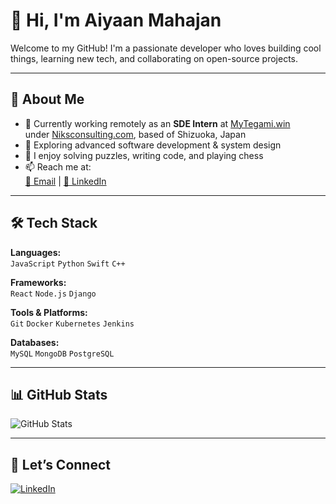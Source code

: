 # 👋 Hi, I'm Aiyaan Mahajan

Welcome to my GitHub! I'm a passionate developer who loves building cool things, learning new tech, and collaborating on open-source projects.

---

## 🚀 About Me

- 🔭 Currently working remotely as an **SDE Intern** at [MyTegami.win](https://mytegami.win)  
  under [Niksconsulting.com](https://niksconsulting.com), based of Shizuoka, Japan
- 🌱 Exploring advanced software development & system design
- 🧠 I enjoy solving puzzles, writing code, and playing chess
- 📫 Reach me at:  
  [📧 Email](mailto:aiyaanmahajan@gmail.com) | [💼 LinkedIn](https://www.linkedin.com/in/aiyaan-mahajan-1b47ab296/)

---

## 🛠️ Tech Stack

**Languages:**  
`JavaScript` `Python` `Swift` `C++`  

**Frameworks:**  
`React` `Node.js` `Django`  

**Tools & Platforms:**  
`Git` `Docker` `Kubernetes` `Jenkins`  

**Databases:**  
`MySQL` `MongoDB` `PostgreSQL`

---

## 📊 GitHub Stats

![GitHub Stats](https://github-readme-stats.vercel.app/api?username=Aiyaan-Mahajan&show_icons=true&theme=radical)

---

## 🤝 Let’s Connect

[![LinkedIn](https://img.shields.io/badge/LinkedIn-Aiyaan%20Mahajan-0077B5?style=flat&logo=linkedin)](https://www.linkedin.com/in/aiyaan-mahajan-1b47ab296/)  

